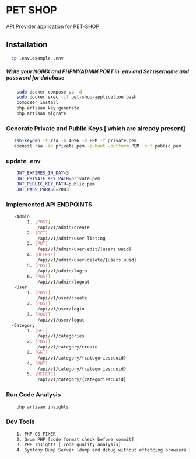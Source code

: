 # PET SHOP

API Provider application for PET-SHOP

## Installation

```bash
  cp .env.example .env
```

##### Write your NGINX and PHPMYADMIN PORT in .env and Set username and password for database

```bash 
    sudo docker-compose up -d 
    sudo docker exec -it pet-shop-application bash
    composer install
    php artisan key:generate
    php artisan migrate
```

### Generate Private and Public Keys [ which are already present]

```bash
   ssh-keygen -t rsa -b 4096 -m PEM -f private.pem
   openssl rsa -in private.pem -pubout -outform PEM -out public.pem
```

### update .env

```bash
    JWT_EXPIRES_IN_DAY=3
    JWT_PRIVATE_KEY_PATH=private.pem
    JWT_PUBLIC_KEY_PATH=public.pem
    JWT_PASS_PHRASE=2083
```

### Implemented API ENDPOINTS

```bash
   -Admin
        1. [POST] 
            /api/v1/admin/create
        2. [GET] 
            /api/v1/admin/user-listing
        3. [PUT]  
            /api/v1/admin/user-edit/{users:uuid}
        4. [DELETE]
            /api/v1/admin/user-delete/{users:uuid}
        5. [POST]
            /api/v1/admin/login
        6. [POST]
            /api/v1/admin/logout
   -User
        1. [POST] 
            /api/v1/user/create
        2. [POST] 
            /api/v1/user/login
        3. [POST]  
            /api/v1/user/logut
  -Category
        1. [GET] 
            /api/v1/categories
        2. [POST] 
            /api/v1/category/create
        3. [GET]  
            /api/v1/category/{categories:uuid}
        4. [PUT]  
            /api/v1/category/{categories:uuid}
        5. [DELETE]  
            /api/v1/category/{categories:uuid}
```

### Run Code Analysis

```bash
    php artisan insights
```

### Dev Tools

```bash
    1. PHP CS FIXER
    2. Grum PHP [code format check before commit]
    3. PHP Insights [ code quality analysis]
    4. Symfony Dump Server [dump and debug without effetcing browsers response]
```


